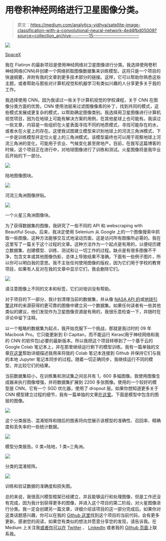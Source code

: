 # 用卷积神经网络进行卫星图像分类。

> 原文：<https://medium.com/analytics-vidhya/satellite-image-classification-with-a-convolutional-neural-network-4ed4fbd05008?source=collection_archive---------15----------------------->

![](img/6a2e8b10b3d19b93ff6113b79327b74f.png)

[SpaceX](https://www.pexels.com/photo/white-and-black-satellite-586063/)

我在 Flatiron 的最新项目是使用神经网络对卫星图像进行分类。我选择使用卷积神经网络(CNN)并创建一个网络抓取图像数据集来训练模型。这将只是一个项目的快速纲要，并附有我的文章到更多技术部分的链接。这样，它可以帮助你熟悉这些主题，或者帮助与那些对计算机视觉和机器学习有类似兴趣的人分享更多关于我的工作。

我选择使用 CNN，因为我读过一些关于计算机视觉的学校课程，关于 CNN 在图像分类方面的优势。CNN 使用池层来过滤图像像素的补丁，找到共同的模式，这些模式发展成更复杂的模式，以帮助确定图像类别。我选择用卫星图像进行计算机视觉项目，因为在地球上可能有解决方案的用例，在其他星球上也可能有。我读过一些文章，内容是一些组织在火星表面寻找不同的地质模式，寻找可能存在的水，或者水在火星上的存在。这使我试图建立模型来识别地球上的河流三角洲模式，下一步是训练模型并定位火星上的三角洲模式。该模型最终也可以用于观察地球上河流三角洲的变化，可能用于农业、气候变化甚至房地产。目前，在我写这篇博客的时候，这个项目正在进行中，对地球图像进行了训练和测试。火星图像将是我毕业后开始的下一部分。

![](img/e0d362505d51b1955b2f1e3274315ed4.png)

陆地图像图块。

![](img/653bfe0bf4b6ad9bf876c1db031c4d6a.png)

河流三角洲图像拼贴。

![](img/9855bd9df82f12116f8e0da30054a0c2.png)

一个火星三角洲图像块。

为了获得数据集的图像，我研究了一些不同的 API 和 webscraping with Beautiful Soup。后来，我决定使用 Selenium 从 Google 上的一个图像搜索中抓取一些图像。这种方法能够交互式地滚动页面，这是访问所有图像所必需的。我在这里写了一篇关于这个过程的文章。这种方法作为一个起点是有用的，以便经历建立数据集、创建模型、训练、测试和让一切工作的过程。缺点是有很多图像不干净，包含文本或其他图像伪影，总体上导致结果不准确。下面有一些例子图片，所以你可以明白我的意思。我不主张任何使用图像的版权，因为它们用于学校的教育项目，如果有人反对在我的文章中显示它们，我会删除它们。

![](img/db0ef18baeecc44386eb9a16433deab4.png)

请注意图像上不同的文本和标签，它们对培训没有帮助。

对于项目的下一部分，我计划清理当前的数据集，并从像 [NASA API 的](https://api.nasa.gov/)或[地球引擎](https://earthengine.google.com/)这样的来源获得的更可靠的图像中建立另一个数据集。如果任何读者有一些其他类似的建议，他们发现作为卫星图像资源是有用的，我很乐意检查一下，并随时在评论中留下注释。

以一个粗略的数据集为起点，我开始克服下一个挑战，那就是我过时的 09 年 Macbook Pro。它只能更新到 El Capitan，而不能运行 Keras(用于神经网络和我的 CNN 的软件包)必要的最新版本。所以我把这个项目转移到了一个基于云的 Google Colab 笔记本上，并在那里继续运行剩下的模型训练。我有一篇单独的文章[在这里](/analytics-vidhya/a-quick-workflow-for-google-colab-github-and-jupyter-notebooks-on-mac-ff5d004e01f)帮助详细描述我用来将我的 Colab 笔记本连接到 Github 并保持它们与我的本地 Jupyter 笔记本同步的过程。随着一切正确同步，我继续运行不同的模型，并比较它们的结果。

当前数据集较小，在训练集和测试集之间总共有 1，600 多幅图像。我使用图像生成器来执行图像增强，并将数据集扩展到 2200 多张图像。使用的一个较好的模型是 CNN，它有一个 SGD 优化器，使用了 dropout 层。如果你想知道更多关于 CNN 模型建立过程的细节，我有一篇单独的文章[在这里](/swlh/a-simple-convolutional-neural-network-summary-for-binary-image-classification-with-keras-d58caf2f84a4)。下面是模型中包含的图层的图像。

![](img/aef081c993dcb27dfad51e83bbfd6aa9.png)

这个分类报告、混淆矩阵和随后的图表将向您展示该模型的准确性、召回率、精确度和丢失率的一些统计数据。

![](img/9a4ad6a02cb160f2a67195acf9d734ec.png)

模型分类报告。0 类=陆地，1 类=三角洲。

![](img/301afb12f540f1e2f2b2512907c89878.png)

分类的混淆矩阵。

![](img/7f625aa758306c60c4425ca4ac4015cf.png)

训练和验证数据的准确度和损失图。

总的来说，我很高兴模型框架已经建立，并且能够运行和处理图像，但是工作还没有完成，因为我计划获得更多的图像，并进入这个项目的第二阶段，对火星图像进行分类。我一定会创建另一篇文章，详细介绍该项目的这一部分完成后。如果你对这类话题感兴趣，你可以在我的 [Github 这里](https://github.com/alexanderbeat/riverdelta-satellite-image-classification)找到这个项目的当前代码，会有更多更新。感谢您的阅读，如果您有类似的想法并愿意分享您的发现，请告诉我。在 Medium 上关注我[或者你可以在](/@alexanderjohnnybeat) [Twitter](https://twitter.com/alexanderjbeat) 、 [LinkedIn](https://www.linkedin.com/in/alexanderjohnnybeat/) 或者我的 [Github 页面](https://github.com/alexanderbeat)上联系我。
